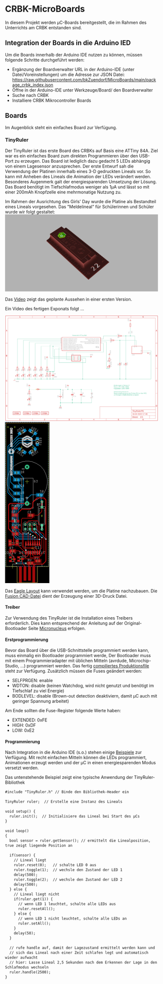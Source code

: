 # CRBK-MicroBoards

In diesem Projekt werden µC-Boards bereitgestellt, die im Rahmen des Unterrichts am CRBK entstanden sind.

## Integration der Boards in die Arduino IED
Um die Boards innerhalb der Arduino IDE nutzen zu können, müssen folgende Schritte durchgeführt werden:
- Ergänzung der Boardverwalter URL in der Arduino-IDE (unter Datei/Voreinstellungen) um die Adresse zur JSON Datei: https://raw.githubusercontent.com/bkZuendorf/MicroBoards/main/package_crbk_index.json
- Öffne in der Arduino-IDE unter Werkzeuge/Board/ den Boardverwalter
- Suche nach CRBK
- Installiere CRBK Mikrocontroller Boards

## Boards
Im Augenblick steht ein einfaches Board zur Verfügung.

### TinyRuler
Der TinyRuler ist das erste Board des CRBKs auf Basis eine ATTiny 84A. Ziel war es ein einfaches Board zum direkten Programmieren über den USB-Port zu erzeugen. Das Board ist lediglich dazu gedacht 5 LEDs abhängig von einem Lagesensor anzusprechen. Der erste Entwurf sah die Verwendung der Platinen innerhalb eines 3-D gedruckten Lineals vor. So kann mit Anheben des Lineals die Animation der LEDs verändert werden. Besonderes Augenmerk galt der energiesparenden Umsetzung der Lösung.
Das Board benötigt im Tiefschlafmodus weniger als 1µA und lässt so mit einer 200mAh Knopfzelle eine mehrmonatige Nutzung zu. 

Im Rahmen der Ausrichtung des Girls' Day wurde die Platine als Bestandteil eines Lineals vorgesehen. Das "Meldelineal" für Schülerinnen und Schüler wurde wir folgt gestaltet:
![Design für den Girls' Day](https://github.com/bkZuendorf/MicroBoards/blob/main/documentation/TinyRuler/TinyRuler.png)

Das [Video](https://www.abitur-am-berufskolleg.info/wp-content/uploads/2021/11/TinyRuler.mp4) zeigt das geplante Aussehen in einer ersten Version.

Ein Video des fertigen Exponats folgt ...

![Schematic](https://github.com/bkZuendorf/MicroBoards/blob/main/documentation/TinyRuler/PCB-Layout/TinyRuler_schematic.png)
![Board](https://github.com/bkZuendorf/MicroBoards/blob/main/documentation/TinyRuler/PCB-Layout/TinyRuler_board.png)

Das [Eagle Layout](https://github.com/bkZuendorf/MicroBoards/tree/main/documentation/TinyRuler/PCB-Layout) kann verwendet werden, um die Platine nachzubauen.
Die [Fusion CAD-Datei](https://github.com/bkZuendorf/MicroBoards/tree/main/documentation/TinyRuler/Fusion-Design) dient der Erzeugung einer 3D-Druck Datei.

#### Treiber
Zur Verwendung des TinyRuler ist die Installation eines Treibers erforderlich. Dies kann entsprechend der Anleitung auf der Original-Bootloader Seite [Micronucleus](https://github.com/micronucleus/micronucleus/tree/master/windows_driver_installer) erfolgen.

#### Erstprogrammierung
Bevor das Board über die USB-Schnittstelle programmiert werden kann, muss einmalig ein Bootloader programmiert werde,
Der Bootloader muss mit einem Programmieradapter mit üblichen Mitteln (avrdude, Microchip-Studio, ...) programmiert werden. Das fertig [compiliertes Produktionsfile](https://github.com/bkZuendorf/MicroBoards/blob/main/ATTiny84_productionfile.elf) steht zur Verfügung.
Zusätzlich müssen die Fuses geändert werden:
- SELFPRGEN: enable 
- WDTON: disable (keinen Watchdog, wird nicht genutzt und benötigt im Tiefschlaf zu viel Energie)
- BODLEVEL: disable (Brown-out detection deaktiviern, damit µC auch mit geringer Spannung arbeitet)

Am Ende sollten die Fuse-Register folgende Werte haben:
- EXTENDED: 0xFE
- HIGH: 0xDF
- LOW: 0xE2

#### Programmierung
Nach Integration in die Arduino IDE (s.o.) stehen einige [Beispiele](https://github.com/bkZuendorf/MicroBoards/tree/main/CRBK-MicroBoards/libraries/TinyRuler/examples) zur Verfügung. Mit recht einfachen Mitteln können die LEDs programmiert, Animationen erzeugt werden und der µC in einen energiesparenden Modus versetzt werden.

Das untenstehende Beispiel zeigt eine typische Anwendung der TinyRuler-Bibliothek
```
#include "TinyRuler.h" // Binde den Bibliothek-Header ein

TinyRuler ruler;  // Erstelle eine Instanz des Lineals

void setup() {
  ruler.init();  // Initialisiere das Lineal bei Start des µCs 
}

void loop()
{
  bool sensor = ruler.getSensor(); // ermittelt die Linealposition, true zeigt liegende Position an

  if(sensor) {
    // Lineal liegt
    ruler.reset(0);   // schalte LED 0 aus
    ruler.toggle(1);  // wechsle den Zustand der LED 1
    delay(500);
    ruler.toggle(2);  // wechsle den Zustand der LED 2
    delay(500);
  } else {
    // Lineal liegt nicht
    if(ruler.get(1)) {
      // wenn LED 1 leuchtet, schalte alle LEDs aus
      ruler.resetAll();
    } else {
      // wenn LED 1 nicht leuchtet, schalte alle LEDs an
      ruler.setAll();
    }
    delay(50);
  }
    
  // rufe handle auf, damit der Lagezustand ermittelt werden kann und 
  // sich das Lineal nach einer Zeit schlafen legt und automatisch wieder aufwacht
  // hier: Lasse Lineal 2,5 Sekunden nach dem Erkennen der Lage in den Schlafmodus wechseln
  ruler.handle(2500);
}
```
